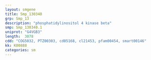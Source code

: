 ```yaml
---
layout: smgene
title: Smp_130340
grp: Smp_13
description: "phosphatidylinositol 4 kinase beta"
smp: Smp_130340.1
uniprot: "G4VGB3"
length:  3078
cdd: "COG5032, PTZ00303, cd05168, cl21453, pfam00454, smart00146"
kk: K00888
categories: sm
---
```

